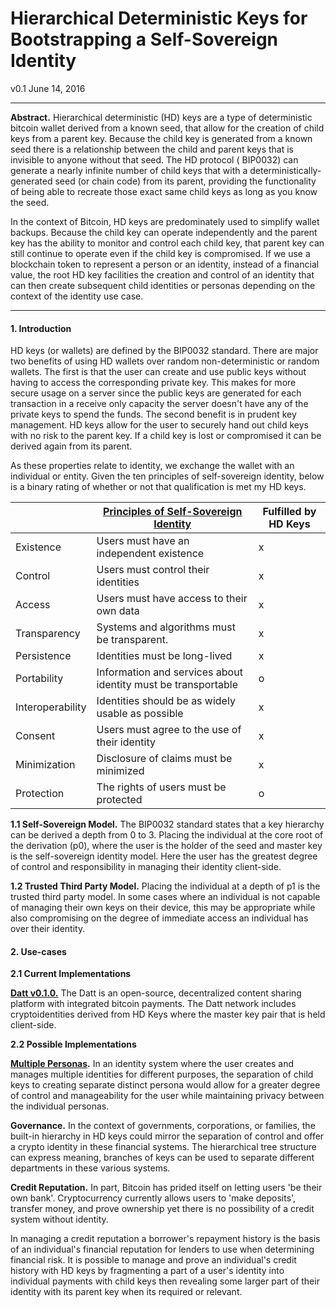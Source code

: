 # Hierarchical Deterministic Keys for Bootstrapping a Self-Sovereign Identity

v0.1 June 14, 2016

---

**Abstract.** Hierarchical deterministic (HD) keys are a type of deterministic bitcoin wallet derived from a known seed, that allow for the creation of child keys from a parent key. Because the child key is generated from a known seed there is a relationship between the child and parent keys that is invisible to anyone without that seed. The HD protocol ( BIP0032) can generate a nearly infinite number of child keys that with a deterministically-generated seed (or chain code) from its parent, providing the functionality of being able to recreate those exact same child keys as long as you know the seed. 

In the context of Bitcoin, HD keys are predominately used to simplify wallet backups. Because the child key can operate independently and the parent key has the ability to monitor and control each child key, that parent key can still continue to operate even if the child key is compromised. If we use a blockchain token to represent a person or an identity, instead of a financial value, the root HD key facilities the creation and control of an identity that can then create subsequent child identities or personas depending on the context of the identity use case.

---

#### 1. Introduction

HD keys (or wallets) are defined by the BIP0032 standard. There are major two benefits of using HD wallets over random non-deterministic or random wallets. The first is that the user can create and use public keys without having to access the corresponding private key. This makes for more secure usage on a server since the public keys are generated for each transaction in a receive only capacity the server doesn't have any of the private keys to spend the funds. The second benefit is in prudent key management. HD keys allow for the user to  securely hand out child keys with no risk to the parent key. If a child key is lost or compromised it can be derived again from its parent.

As these properties relate to identity, we exchange the wallet with an individual or entity. Given the ten principles of self-sovereign identity, below is a binary rating of whether or not that qualification is met my HD keys.

|                  | [Principles of Self-Sovereign Identity](https://github.com/ChristopherA/self-sovereign-identity)                         | Fulfilled by HD Keys |
|------------------|---------------------------------------------------------------|----------------------|
| Existence        | Users must have an independent existence                      | x                    |
| Control          | Users must control their identities                           | x                    |
| Access           | Users must have access to their own data                      | x                    |
| Transparency     | Systems and algorithms must be transparent.                   | x                    |
| Persistence      | Identities must be long-lived                                 | x                    |
| Portability      | Information and services about identity must be transportable | o                    |
| Interoperability | Identities should be as widely usable as possible             | x                    |
| Consent          | Users must agree to the use of their identity                 | x                    |
| Minimization   | Disclosure of claims must be minimized                        | x                    |
| Protection       | The rights of users must be protected                         | o                    |

**1.1 Self-Sovereign Model.** 
The BIP0032 standard states that a key hierarchy can be derived a depth from 0 to 3. Placing the individual at the core root of the derivation (p0), where the user is the holder of the seed and master key is the self-sovereign identity model. Here the user has the greatest degree of control and responsibility in managing their identity client-side.

**1.2 Trusted Third Party Model.**
Placing the individual at a depth of p1 is the trusted third party model. In some cases where an individual is not capable of managing their own keys on their device, this may be appropriate while also compromising on the degree of immediate access an individual has over their identity.

#### 2. Use-cases

**2.1 Current Implementations**

**[Datt v0.1.0.](https://engineering.yours.network/articles/2015-12-11-prototype/)** The Datt is an open-source, decentralized content sharing platform with integrated bitcoin payments. The Datt network includes cryptoidentities derived from HD Keys where the master key pair that is held client-side.

**2.2 Possible Implementations**

**[Multiple Personas](https://github.com/WebOfTrustInfo/rebooting-the-web-of-trust/blob/068c409acc117c81cf7a95e1c00f647d1557a943/topics-and-advance-readings/Selective-Disclosure-of-Identity.md).**
In an identity system where the user creates and manages multiple identities for different purposes, the separation of child keys to creating separate distinct persona would allow for a greater degree of control and manageability for the user while maintaining privacy between the individual personas.

**Governance.**
In the context of governments, corporations, or families, the built-in hierarchy in HD keys could mirror the separation of control and offer a crypto identity in these financial systems. The hierarchical tree structure can express meaning, branches of keys can be used to separate different departments in these various systems.

**Credit Reputation.**
In part, Bitcoin has prided itself on letting users 'be their own bank'. Cryptocurrency currently allows users to 'make deposits', transfer money, and prove ownership yet there is no possibility of a credit system without identity.

In managing a credit reputation a borrower's repayment history is the basis of an individual's financial reputation for lenders to use when determining financial risk. It is possible to manage and prove an individual's credit history with HD keys by fragmenting a part of a user's identity into individual payments with child keys then revealing some larger part of their identity with its parent key when its required or relevant.
